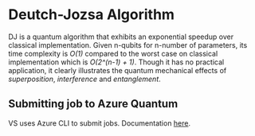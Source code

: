 ﻿# Deutch-Jozsa Algorithm
DJ is a quantum algorithm that exhibits an exponential speedup over classical implementation. Given n-qubits for n-number of parameters, its time complexity is *O(1)* compared to the worst case on classical implementation which is *O(2^(n-1) + 1)*. Though it has no practical application, it clearly illustrates the quantum mechanical effects of *superposition*, *interference* and *entanglement*. 

## Submitting job to Azure Quantum
VS uses Azure CLI to submit jobs. Documentation [here](https://docs.microsoft.com/en-us/azure/quantum/how-to-submit-jobs-with-azure-cli).